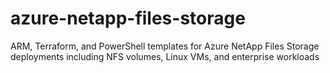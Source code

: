 # azure-netapp-files-storage
ARM, Terraform, and PowerShell templates for Azure NetApp Files Storage deployments including NFS volumes, Linux VMs, and enterprise workloads
